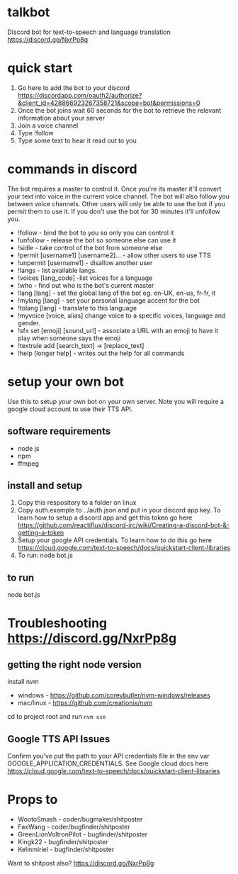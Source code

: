 # talkbot
Discord bot for text-to-speech and language translation
https://discord.gg/NxrPp8g

# quick start

1. Go here to add the bot to your discord https://discordapp.com/oauth2/authorize?&client_id=428866923267358721&scope=bot&permissions=0
2. Once the bot joins wait 60 seconds for the bot to retrieve the relevant information about your server
3. Join a voice channel
4. Type !follow
5. Type some text to hear it read out to you

# commands in discord
The bot requires a master to control it. Once you're its master it'll convert your text into voice in the current voice channel. The bot will also follow you between voice channels. Other users will only be able to use the bot if you permit them to use it. If you don't use the bot for 30 minutes it'll unfollow you.

* !follow - bind the bot to you so only you can control it
* !unfollow - release the bot so someone else can use it
* !sidle - take control of the bot from someone else
* !permit [username1] [username2]... - allow other users to use TTS
* !unpermit [username1] - disallow another user
* !langs - list available langs.
* !voices [lang_code] -list voices for a language
* !who - find out who is the bot's current master
* !lang [lang] - set the global lang of the bot eg. en-UK, en-us, fr-fr, it
* !mylang [lang] - set your personal language accent for the bot
* !tolang [lang] - translate to this language
* !myvoice [voice, alias] change voice to a specific voices, language and gender.
* !sfx set [emoji] [sound_url] - associate a URL with an emoji to have it play when someone says the emoji 
* !textrule add [search_text] -> [replace_text]
* !help [longer help] - writes out the help for all commands

# setup your own bot
Use this to setup your own bot on your own server. Note you will require a google cloud account to use their TTS API.

## software requirements
- node js
- npm
- ffmpeg

## install and setup
1. Copy this respository to a folder on linux 
2. Copy auth.example to ../auth.json and put in your discord app key. To learn how to setup a discord app and get this token go here https://github.com/reactiflux/discord-irc/wiki/Creating-a-discord-bot-&-getting-a-token
3. Setup your google API credentials. To learn how to do this go here https://cloud.google.com/text-to-speech/docs/quickstart-client-libraries
4. To run: node bot.js 

## to run
node bot.js

# Troubleshooting  https://discord.gg/NxrPp8g
## getting the right node version

install nvm
* windows - https://github.com/coreybutler/nvm-windows/releases
* mac/linux - https://github.com/creationix/nvm

cd to project root and run `nvm use`

## Google TTS API Issues

Confirm you've put the path to your API credentials file in the env var GOOGLE_APPLICATION_CREDENTIALS. See Google cloud docs here https://cloud.google.com/text-to-speech/docs/quickstart-client-libraries

# Props to
* WootoSmash - coder/bugmaker/shitposter
* FaxWang - coder/bugfinder/shitposter
* GreenLionVoltronPilot - bugfinder/shitposter
* Kingk22 - bugfinder/shitposter
* Kelinmiriel - bugfinder/shitposter

Want to shitpost also? https://discord.gg/NxrPp8g

